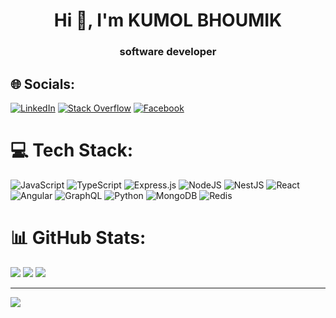 
<h1 align="center">Hi 👋, I'm KUMOL BHOUMIK</h1>
<h3 align="center">software developer</h3>

## 🌐 Socials:
[![LinkedIn](https://img.shields.io/badge/LinkedIn-%230077B5.svg?logo=linkedin&logoColor=white)](https://linkedin.com/in/kumol-bhoumik-ab1704b5/) [![Stack Overflow](https://img.shields.io/badge/-Stackoverflow-FE7A16?logo=stack-overflow&logoColor=white)](https://stackoverflow.com/users/13299299/kumol) [![Facebook](https://img.shields.io/badge/Facebook-%231877F2.svg?logo=Facebook&logoColor=white)](https://facebook.com/bhoumikkumol)


# 💻 Tech Stack:
![JavaScript](https://img.shields.io/badge/javascript-%23323330.svg?style=for-the-badge&logo=javascript&logoColor=%23F7DF1E) ![TypeScript](https://img.shields.io/badge/typescript-%23007ACC.svg?style=for-the-badge&logo=typescript&logoColor=white) ![Express.js](https://img.shields.io/badge/express.js-%23404d59.svg?style=for-the-badge&logo=express&logoColor=%2361DAFB) ![NodeJS](https://img.shields.io/badge/node.js-6DA55F?style=for-the-badge&logo=node.js&logoColor=white) ![NestJS](https://img.shields.io/badge/nestjs-%23E0234E.svg?style=for-the-badge&logo=nestjs&logoColor=white) ![React](https://img.shields.io/badge/react-%2320232a.svg?style=for-the-badge&logo=react&logoColor=%2361DAFB) ![Angular](https://img.shields.io/badge/angular-%23DD0031.svg?style=for-the-badge&logo=angular&logoColor=white) ![GraphQL](https://img.shields.io/badge/-GraphQL-E10098?style=for-the-badge&logo=graphql&logoColor=white) ![Python](https://img.shields.io/badge/python-3670A0?style=for-the-badge&logo=python&logoColor=ffdd54) ![MongoDB](https://img.shields.io/badge/MongoDB-%234ea94b.svg?style=for-the-badge&logo=mongodb&logoColor=white) ![Redis](https://img.shields.io/badge/redis-%23DD0031.svg?style=for-the-badge&logo=redis&logoColor=white)
# 📊 GitHub Stats:
![](https://github-readme-stats.vercel.app/api?username=kumol&theme=radical&hide_border=true&include_all_commits=false&count_private=false)
![](https://github-readme-streak-stats.herokuapp.com/?user=kumol&theme=radical&hide_border=true)
![](https://github-readme-stats.vercel.app/api/top-langs/?username=kumol&theme=radical&hide_border=true&include_all_commits=false&count_private=false&layout=compact)

---
[![](https://visitcount.itsvg.in/api?id=kumol&icon=0&color=0)](https://visitcount.itsvg.in)

<!-- Proudly created with GPRM ( https://gprm.itsvg.in ) -->
